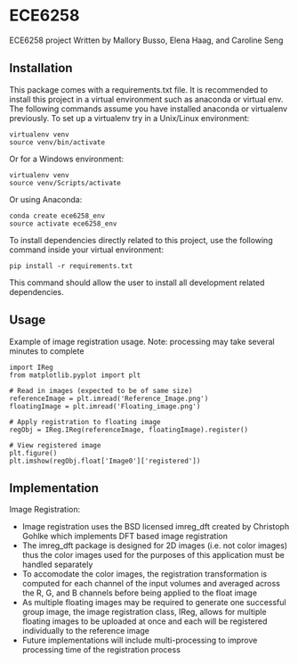 # ECE6258
ECE6258 project 
Written by Mallory Busso, Elena Haag, and Caroline Seng

Installation
------------
This package comes with a requirements.txt file. It is recommended to install this project in a virtual environment such as anaconda or virtual env. The following commands assume you have installed anaconda or virtualenv previously. To set up a virtualenv try in a Unix/Linux environment: 

```
virtualenv venv 
source venv/bin/activate 
```

Or for a  Windows environment: 

```
virtualenv venv
source venv/Scripts/activate
```

Or using Anaconda: 

```
conda create ece6258_env
source activate ece6258_env
```

To install dependencies directly related to this project, use the following command inside your virtual environment: 

```
pip install -r requirements.txt
```

This command should allow the user to install all development related dependencies. 

Usage
------

Example of image registration usage. Note: processing may take several minutes to complete 
```
import IReg
from matplotlib.pyplot import plt

# Read in images (expected to be of same size)
referenceImage = plt.imread('Reference_Image.png')
floatingImage = plt.imread('Floating_image.png')

# Apply registration to floating image
regObj = IReg.IReg(referenceImage, floatingImage).register()

# View registered image
plt.figure()
plt.imshow(regObj.float['Image0']['registered'])

```

Implementation
--------------
Image Registration: 
* Image registration uses the BSD licensed imreg_dft created by Christoph Gohlke which implements DFT based image registration 
* The imreg_dft package is designed for 2D images (i.e. not color images) thus the color images used for the purposes of this application must be handled separately 
* To accomodate the color images, the registration transformation is computed for each channel of the input volumes and averaged across the R, G, and B channels before being applied to the float image 
* As multiple floating images may be required to generate one successful group image, the image registration class, IReg, allows for multiple floating images to be uploaded at once and each will be registered individually to the reference image
* Future implementations will include multi-processing to improve processing time of the registration process
